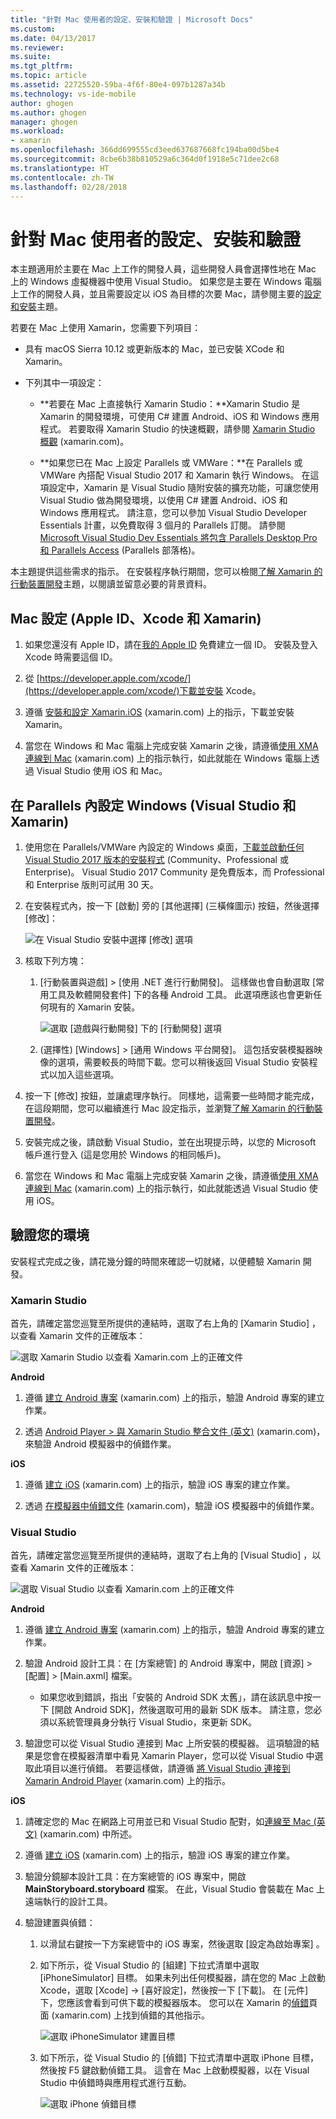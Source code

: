 ```yaml
---
title: "針對 Mac 使用者的設定、安裝和驗證 | Microsoft Docs"
ms.custom: 
ms.date: 04/13/2017
ms.reviewer: 
ms.suite: 
ms.tgt_pltfrm: 
ms.topic: article
ms.assetid: 22725520-59ba-4f6f-80e4-097b1287a34b
ms.technology: vs-ide-mobile
author: ghogen
ms.author: ghogen
manager: ghogen
ms.workload:
- xamarin
ms.openlocfilehash: 366dd699555cd3eed637687668fc194ba00d5be4
ms.sourcegitcommit: 8cbe6b38b810529a6c364d0f1918e5c71dee2c68
ms.translationtype: HT
ms.contentlocale: zh-TW
ms.lasthandoff: 02/28/2018
---
```

# <a name="setup-install-and-verifications-for-mac-users"></a>針對 Mac 使用者的設定、安裝和驗證
本主題適用於主要在 Mac 上工作的開發人員，這些開發人員會選擇性地在 Mac 上的 Windows 虛擬機器中使用 Visual Studio。 如果您是主要在 Windows 電腦上工作的開發人員，並且需要設定以 iOS 為目標的次要 Mac，請參閱主要的[設定和安裝](../cross-platform/setup-and-install.md)主題。

 若要在 Mac 上使用 Xamarin，您需要下列項目：

-   具有 macOS Sierra 10.12 或更新版本的 Mac，並已安裝 XCode 和 Xamarin。

-   下列其中一項設定：

    -   **若要在 Mac 上直接執行 Xamarin Studio：**Xamarin Studio 是 Xamarin 的開發環境，可使用 C# 建置 Android、iOS 和 Windows 應用程式。  若要取得 Xamarin Studio 的快速概觀，請參閱 [Xamarin Studio 概觀](https://xamarin.com/studio) (xamarin.com)。

    -   **如果您已在 Mac 上設定 Parallels 或 VMWare：**在 Parallels 或 VMWare 內搭配 Visual Studio 2017 和 Xamarin 執行 Windows。  在這項設定中，Xamarin 是 Visual Studio 隨附安裝的擴充功能，可讓您使用 Visual Studio 做為開發環境，以使用 C# 建置 Android、iOS 和 Windows 應用程式。  請注意，您可以參加 Visual Studio Developer Essentials 計畫，以免費取得 3 個月的 Parallels 訂閱。 請參閱 [Microsoft Visual Studio Dev Essentials 將包含 Parallels Desktop Pro 和 Parallels Access](http://blog.parallels.com/blog/2015/11/18/visual-studio-dev-essentials/) (Parallels 部落格)。

 本主題提供這些需求的指示。  在安裝程序執行期間，您可以檢閱[了解 Xamarin 的行動裝置開發](../cross-platform/learn-about-mobile-development-with-xamarin.md)主題，以閱讀並留意必要的背景資料。

##  <a name="mac"></a> Mac 設定 (Apple ID、Xcode 和 Xamarin)

1.  如果您還沒有 Apple ID，請在[我的 Apple ID](https://appleid.apple.com/) 免費建立一個 ID。 安裝及登入 Xcode 時需要這個 ID。

2.  從 [https://developer.apple.com/xcode/](https://developer.apple.com/xcode/)下載並安裝 Xcode。

3.  遵循 [安裝和設定 Xamarin.iOS](http://developer.xamarin.com/guides/ios/getting_started/installation/mac/) (xamarin.com) 上的指示，下載並安裝 Xamarin。

4.  當您在 Windows 和 Mac 電腦上完成安裝 Xamarin 之後，請遵循[使用 XMA 連線到 Mac](http://developer.xamarin.com/guides/ios/getting_started/installation/windows/#Connecting_to_the_Mac_Using_XMA) (xamarin.com) 上的指示執行，如此就能在 Windows 電腦上透過 Visual Studio 使用 iOS 和 Mac。

##  <a name="windows"></a> 在 Parallels 內設定 Windows (Visual Studio 和 Xamarin)

1.  使用您在 Parallels/VMWare 內設定的 Windows 桌面，[下載並啟動任何 Visual Studio 2017 版本的安裝程式](https://www.visualstudio.com/downloads/) (Community、Professional 或 Enterprise)。 Visual Studio 2017 Community 是免費版本，而 Professional 和 Enterprise 版則可試用 30 天。

2.  在安裝程式內，按一下 [啟動] 旁的 [其他選擇] (三橫條圖示) 按鈕，然後選擇 [修改]：  
  
     ![在 Visual Studio 安裝中選擇 [修改] 選項](../cross-platform/media/cross-plat-xamarin-setup-1a.png "跨平台 Xamarin 設定 1")  
  
3.  核取下列方塊：

    1.  [行動裝置與遊戲] > [使用 .NET 進行行動開發]。 這樣做也會自動選取 [常用工具及軟體開發套件] 下的各種 Android 工具。 此選項應該也會更新任何現有的 Xamarin 安裝。  
  
         ![選取 [遊戲與行動開發] 下的 [行動開發] 選項](../cross-platform/media/cross-plat-xamarin-setup-2a.png "跨平台 Xamarin 設定 2")  
  
    2. (選擇性) [Windows] > [通用 Windows 平台開發]。 這包括安裝模擬器映像的選項，需要較長的時間下載。您可以稍後返回 Visual Studio 安裝程式以加入這些選項。  

4.  按一下 [修改] 按鈕，並讓處理序執行。 同樣地，這需要一些時間才能完成，在這段期間，您可以繼續進行 Mac 設定指示，並瀏覽[了解 Xamarin 的行動裝置開發](../cross-platform/learn-about-mobile-development-with-xamarin.md)。

5.  安裝完成之後，請啟動 Visual Studio，並在出現提示時，以您的 Microsoft 帳戶進行登入 (這是您用於 Windows 的相同帳戶)。

6.  當您在 Windows 和 Mac 電腦上完成安裝 Xamarin 之後，請遵循[使用 XMA 連線到 Mac](http://developer.xamarin.com/guides/ios/getting_started/installation/windows/#Connecting_to_the_Mac_Using_XMA) (xamarin.com) 上的指示執行，如此就能透過 Visual Studio 使用 iOS。

##  <a name="verify"></a> 驗證您的環境
 安裝程式完成之後，請花幾分鐘的時間來確認一切就緒，以便體驗 Xamarin 開發。

### <a name="xamarin-studio"></a>Xamarin Studio
 首先，請確定當您巡覽至所提供的連結時，選取了右上角的 [Xamarin Studio]  ，以查看 Xamarin 文件的正確版本：

 ![選取 Xamarin Studio 以查看 Xamarin.com 上的正確文件](../cross-platform/media/crossplat-xamarin-mac-1.png "CrossPlat Xamarin Mac 1")

**Android**

1.  遵循 [建立 Android 專案](http://developer.xamarin.com/recipes/android/general/projects/create_an_android_project/) (xamarin.com) 上的指示，驗證 Android 專案的建立作業。

2.  透過 [Android Player > 與 Xamarin Studio 整合文件 (英文)](https://developer.xamarin.com/guides/android/getting_started/installation/android-player/#Integration_with_Xamarin_Studio) (xamarin.com)，來驗證 Android 模擬器中的偵錯作業。

**iOS**

1.  遵循 [建立 iOS](http://developer.xamarin.com/recipes/ios/general/projects/create_an_ios_project/) (xamarin.com) 上的指示，驗證 iOS 專案的建立作業。

2.  透過 [在模擬器中偵錯文件](https://developer.xamarin.com/guides/ios/deployment,_testing,_and_metrics/debugging_in_xamarin_ios/#Debugging_on_the_Simulator) (xamarin.com)，驗證 iOS 模擬器中的偵錯作業。

### <a name="visual-studio"></a>Visual Studio
 首先，請確定當您巡覽至所提供的連結時，選取了右上角的 [Visual Studio]  ，以查看 Xamarin 文件的正確版本：

 ![選取 Visual Studio 以查看 Xamarin.com 上的正確文件](../cross-platform/media/crossplat-xamarin-mac-2.png "CrossPlat Xamarin Mac 2")

**Android**

1.  遵循 [建立 Android 專案](http://developer.xamarin.com/recipes/android/general/projects/create_an_android_project/) (xamarin.com) 上的指示，驗證 Android 專案的建立作業。

2.  驗證 Android 設計工具：在 [方案總管] 的 Android 專案中，開啟 [資源] > [配置] > [Main.axml] 檔案。

    -   如果您收到錯誤，指出「安裝的 Android SDK 太舊」，請在該訊息中按一下 [開啟 Android SDK]，然後選取可用的最新 SDK 版本。 請注意，您必須以系統管理員身分執行 Visual Studio，來更新 SDK。

3.  驗證您可以從 Visual Studio 連接到 Mac 上所安裝的模擬器。  這項驗證的結果是您會在模擬器清單中看見 Xamarin Player，您可以從 Visual Studio 中選取此項目以進行偵錯。  若要這樣做，請遵循 [將 Visual Studio 連接到 Xamarin Android Player](http://developer.xamarin.com/guides/android/deployment,_testing,_and_metrics/android-player-with-visual-studio-in-vm/) (xamarin.com) 上的指示。

**iOS**

1.  請確定您的 Mac 在網路上可用並已和 Visual Studio 配對，如[連線至 Mac (英文)](https://developer.xamarin.com/guides/ios/getting_started/installation/windows/#Connecting_to_the_Mac) (xamarin.com) 中所述。

2.  遵循 [建立 iOS](http://developer.xamarin.com/recipes/ios/general/projects/create_an_ios_project/) (xamarin.com) 上的指示，驗證 iOS 專案的建立作業。

3.  驗證分鏡腳本設計工具：在方案總管的 iOS 專案中，開啟 **MainStoryboard.storyboard** 檔案。 在此，Visual Studio 會裝載在 Mac 上遠端執行的設計工具。

4.  驗證建置與偵錯：

    1.  以滑鼠右鍵按一下方案總管中的 iOS 專案，然後選取 [設定為啟始專案] 。

    2.  如下所示，從 Visual Studio 的 [組建] 下拉式清單中選取 [iPhoneSimulator] 目標。 如果未列出任何模擬器，請在您的 Mac 上啟動 Xcode，選取 [Xcode] -> [喜好設定]，然後按一下 [下載]。 在 [元件]  下，您應該會看到可供下載的模擬器版本。 您可以在 Xamarin 的[偵錯](https://developer.xamarin.com/guides/ios/deployment,_testing,_and_metrics/debugging_in_xamarin_ios/#Debugging_on_the_Simulator)頁面 (xamarin.com) 上找到偵錯的其他指示。

         ![選取 iPhoneSimulator 建置目標](../cross-platform/media/crossplat-xamarin-verify-5.png "CrossPlat Xamarin 驗證 5")

    3.  如下所示，從 Visual Studio 的 [偵錯] 下拉式清單中選取 iPhone 目標，然後按 F5 鍵啟動偵錯工具。 這會在 Mac 上啟動模擬器，以在 Visual Studio 中偵錯時與應用程式進行互動。

         ![選取 iPhone 偵錯目標](../cross-platform/media/crossplat-xamarin-verify-6.png "CrossPlat Xamarin 驗證 6")